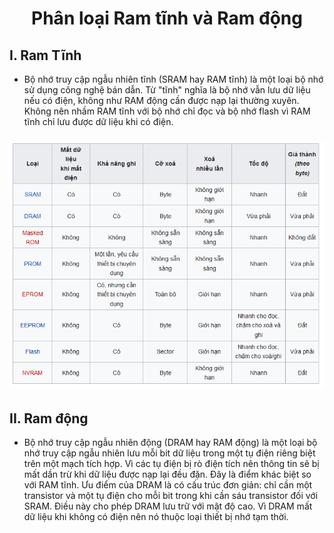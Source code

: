 <h1 align="center">Phân loại Ram tĩnh và Ram động</h1>

## I. Ram Tĩnh
- Bộ nhớ truy cập ngẫu nhiên tĩnh (SRAM hay RAM tĩnh) là một loại bộ nhớ sử dụng công nghệ bán dẫn. Từ "tĩnh" nghĩa là bộ nhớ vẫn lưu dữ liệu nếu có điện, không như RAM động cần được nạp lại thường xuyên. Không nên nhầm RAM tĩnh với bộ nhớ chỉ đọc và bộ nhớ flash vì RAM tĩnh chỉ lưu được dữ liệu khi có điện.

<h3 align="center"><img src="../../03-Images/document/34.png"></h3>

## II. Ram động

- Bộ nhớ truy cập ngẫu nhiên động (DRAM hay RAM động) là một loại bộ nhớ truy cập ngẫu nhiên lưu mỗi bit dữ liệu trong một tụ điện riêng biệt trên một mạch tích hợp. Vì các tụ điện bị rò điện tích nên thông tin sẽ bị mất dần trừ khi dữ liệu được nạp lại đều đặn. Đây là điểm khác biệt so với RAM tĩnh. Ưu điểm của DRAM là có cấu trúc đơn giản: chỉ cần một transistor và một tụ điện cho mỗi bit trong khi cần sáu transistor đối với SRAM. Điều này cho phép DRAM lưu trữ với mật độ cao. Vì DRAM mất dữ liệu khi không có điện nên nó thuộc loại thiết bị nhớ tạm thời.